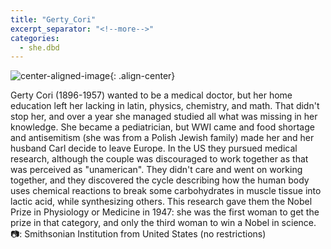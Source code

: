 ```yaml
---
title: "Gerty_Cori"
excerpt_separator: "<!--more-->"
categories:
  - she.dbd
---
```



![center-aligned-image](https://cdn.pixabay.com/photo/2020/10/26/16/56/man-5687861_1280.png){: .align-center}

Gerty Cori (1896-1957) wanted to be a medical doctor, but her home education left her lacking in latin, physics, chemistry, and math. That didn't stop her, and over a year she managed studied all what was missing in her knowledge. She became a pediatrician, but WWI came and food shortage and antisemitism (she was from a Polish Jewish family) made her and her husband Carl decide to leave Europe. In the US they pursued medical research, although the couple was discouraged to work together as that was perceived as "unamerican". They didn't care and went on working together, and they discovered the cycle describing how the human body uses chemical reactions to break some carbohydrates in muscle tissue into lactic acid, while synthesizing others. This research gave them the Nobel Prize in Physiology or Medicine in 1947: she was the first woman to get the prize in that category, and only the third woman to win a Nobel in science.⁠
⁠
📷: Smithsonian Institution from United States (no restrictions)⁠
⁠
